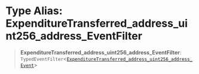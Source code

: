 # Type Alias: ExpenditureTransferred\_address\_uint256\_address\_EventFilter

> **ExpenditureTransferred\_address\_uint256\_address\_EventFilter**: `TypedEventFilter`\<[`ExpenditureTransferred_address_uint256_address_Event`](ExpenditureTransferred_address_uint256_address_Event.md)\>
